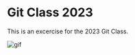 # Git Class 2023

This is an excercise for the 2023 Git Class.

![gif](https://images.lecho.be/view?iid=Elvis:1gnss1X2afnBK747iR0dzK&context=ONLINE&ratio=16/9&width=640&u=1648135001000)